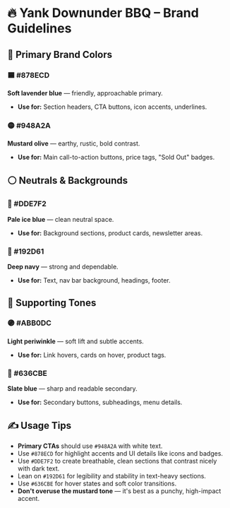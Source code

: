 # 🔥 Yank Downunder BBQ – Brand Guidelines

## 🎨 Primary Brand Colors

### 🟦 #878ECD
**Soft lavender blue** — friendly, approachable primary.
- **Use for:** Section headers, CTA buttons, icon accents, underlines.

### 🟡 #948A2A
**Mustard olive** — earthy, rustic, bold contrast.
- **Use for:** Main call-to-action buttons, price tags, "Sold Out" badges.

## ⚪ Neutrals & Backgrounds

### 🔹 #DDE7F2
**Pale ice blue** — clean neutral space.
- **Use for:** Background sections, product cards, newsletter areas.

### 🔵 #192D61
**Deep navy** — strong and dependable.
- **Use for:** Text, nav bar background, headings, footer.

## 💠 Supporting Tones

### 🟣 #ABB0DC
**Light periwinkle** — soft lift and subtle accents.
- **Use for:** Link hovers, cards on hover, product tags.

### 🔷 #636CBE
**Slate blue** — sharp and readable secondary.
- **Use for:** Secondary buttons, subheadings, menu details.

## ✍️ Usage Tips

- **Primary CTAs** should use `#948A2A` with white text.
- Use `#878ECD` for highlight accents and UI details like icons and badges.
- Use `#DDE7F2` to create breathable, clean sections that contrast nicely with dark text.
- Lean on `#192D61` for legibility and stability in text-heavy sections.
- Use `#636CBE` for hover states and soft color transitions.
- **Don't overuse the mustard tone** — it's best as a punchy, high-impact accent.
